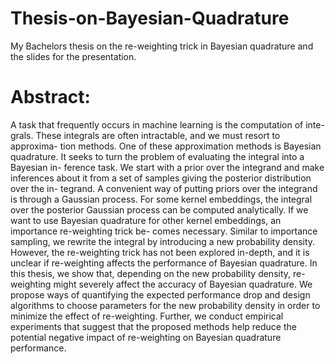 # Thesis-on-Bayesian-Quadrature
My Bachelors thesis on the re-weighting trick in Bayesian quadrature and the slides for the presentation.

# Abstract:

A task that frequently occurs in machine learning is the computation of inte-
grals. These integrals are often intractable, and we must resort to approxima-
tion methods. One of these approximation methods is Bayesian quadrature.
It seeks to turn the problem of evaluating the integral into a Bayesian in-
ference task. We start with a prior over the integrand and make inferences
about it from a set of samples giving the posterior distribution over the in-
tegrand. A convenient way of putting priors over the integrand is through a
Gaussian process. For some kernel embeddings, the integral over the posterior
Gaussian process can be computed analytically. If we want to use Bayesian
quadrature for other kernel embeddings, an importance re-weighting trick be-
comes necessary. Similar to importance sampling, we rewrite the integral by
introducing a new probability density. However, the re-weighting trick has not
been explored in-depth, and it is unclear if re-weighting affects the performance
of Bayesian quadrature. In this thesis, we show that, depending on the new
probability density, re-weighting might severely affect the accuracy of Bayesian
quadrature. We propose ways of quantifying the expected performance drop
and design algorithms to choose parameters for the new probability density
in order to minimize the effect of re-weighting. Further, we conduct empirical
experiments that suggest that the proposed methods help reduce the potential
negative impact of re-weighting on Bayesian quadrature performance.
